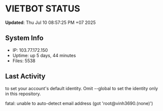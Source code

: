 # VIETBOT STATUS
**Updated**: Thu Jul 10 08:57:25 PM +07 2025

## System Info
- IP: 103.77.172.150
- Uptime: up 5 days, 44 minutes
- Files: 5538

## Last Activity

to set your account's default identity.
Omit --global to set the identity only in this repository.

fatal: unable to auto-detect email address (got 'root@vinh3690.(none)')

